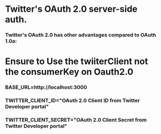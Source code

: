 # Twitter's OAuth 2.0 server-side auth.

### Twitter's OAuth 2.0 has other advantages compared to OAuth 1.0a:

# Ensure to Use the twiiterClient not the consumerKey on Oauth2.0

### BASE_URL=http://localhost:3000
### TWITTER_CLIENT_ID="OAuth 2.0 Client ID from Twitter Developer portal"
### TWITTER_CLIENT_SECRET="OAuth 2.0 Client Secret from Twitter Developer portal"
